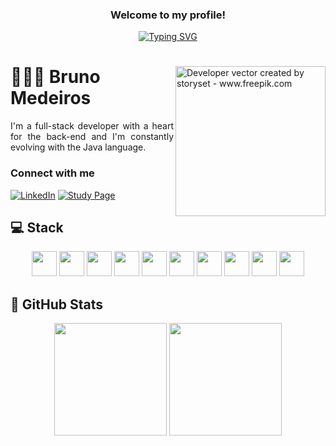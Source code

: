 <span align="center">
  
  ### Welcome to my profile!
  
  <a href="https://git.io/typing-svg"><img src="https://readme-typing-svg.demolab.com/?font=Fira+Code&weight=600&size=25&duration=2500&pause=500&color=D8031B&center=true&vCenter=true&width=550&height=40&lines=I'm+Bruno+Medeiros%F0%9F%91%A8%F0%9F%8F%BB%E2%80%8D%F0%9F%92%BB;Java+developer." alt="Typing SVG" /></a>

</span>


<div>

  <img align="right" alt="Developer vector created by storyset - www.freepik.com" height="240em" src="https://github.com/BrunoMedeiros14/BrunoMedeiros14/assets/100999610/815a8108-6dfe-48da-b498-c8f86b8dca89"/>

  # 🧑🏻‍💻 Bruno Medeiros

  <p align="justify">
    I'm a full-stack developer with a heart for the back-end and I'm constantly evolving with the Java language.
  </p>
  
  <h3 align="left">Connect with me</h3>

  [![LinkedIn](https://img.shields.io/badge/-LinkedIn-000?style=for-the-badge&logo=linkedin&logoColor=0A66C2&color:FFF 'Linkedin profile')](https://www.linkedin.com/in/brunomedeiros14/)
  [![Study Page](https://img.shields.io/badge/Study%20Page-000?style=for-the-badge&logo=github&logoColor=FFF 'Study Page')](https://brunomedeiros14.github.io/CoursesAndChallenges/)
</div>

## 💻 Stack

<div align="center">
  
  <img width="40" src="https://cdn.jsdelivr.net/gh/devicons/devicon/icons/java/java-original.svg" />
  <img width="40" src="https://cdn.jsdelivr.net/gh/devicons/devicon/icons/spring/spring-original.svg" />
  <img width="40" src="https://cdn.jsdelivr.net/gh/devicons/devicon/icons/kotlin/kotlin-original.svg" />
  <img width="40" src="https://cdn.jsdelivr.net/gh/devicons/devicon/icons/html5/html5-original.svg" />
  <img width="40" src="https://cdn.jsdelivr.net/gh/devicons/devicon/icons/css3/css3-original.svg" />
  <img width="40" src="https://cdn.jsdelivr.net/gh/devicons/devicon/icons/javascript/javascript-original.svg" />
  <img width="40" src="https://cdn.jsdelivr.net/gh/devicons/devicon/icons/typescript/typescript-original.svg" />
  <img width="40" src="https://cdn.jsdelivr.net/gh/devicons/devicon/icons/nodejs/nodejs-original.svg" />
  <img width="40" src="https://cdn.jsdelivr.net/gh/devicons/devicon/icons/python/python-original.svg" />
  <img width="40" src="https://cdn.jsdelivr.net/gh/devicons/devicon/icons/docker/docker-original.svg" />

</div>

## 💫 GitHub Stats

<div align="center">

  [<img height="180em" src="https://github-readme-stats.vercel.app/api?username=BrunoMedeiros14&theme=transparent&border_radius=4&title_color=ff001cff&text_color=808080&show_icons=true&icon_color=afb100"/>](https://github.com/BrunoMedeiros14)
  [<img height="180em" src="https://github-readme-stats.vercel.app/api/top-langs/?username=BrunoMedeiros14&theme=transparent&title_color=ff001cff&text_color=808080&icon_color=afb100&layout=compact&border_radius=4"/>](https://github.com/BrunoMedeiros14)

</div>
